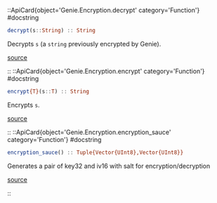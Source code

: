 

::ApiCard{object='Genie.Encryption.decrypt' category='Function'}
#docstring



```julia
decrypt(s::String) :: String
```


Decrypts `s` (a `string` previously encrypted by Genie).


[source](https://github.com/GenieFramework/Genie.jl/blob/v5.30.5/src/Encryption.jl#L24-L28)

::
::ApiCard{object='Genie.Encryption.encrypt' category='Function'}
#docstring



```julia
encrypt{T}(s::T) :: String
```


Encrypts `s`.


[source](https://github.com/GenieFramework/Genie.jl/blob/v5.30.5/src/Encryption.jl#L11-L15)

::
::ApiCard{object='Genie.Encryption.encryption_sauce' category='Function'}
#docstring



```julia
encryption_sauce() :: Tuple{Vector{UInt8},Vector{UInt8}}
```


Generates a pair of key32 and iv16 with salt for encryption/decryption


[source](https://github.com/GenieFramework/Genie.jl/blob/v5.30.5/src/Encryption.jl#L46-L50)

::
